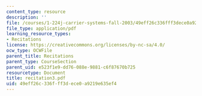 ```yaml
---
content_type: resource
description: ''
file: /courses/1-224j-carrier-systems-fall-2003/49eff26c336fff3dece0a9219e635ef4_recitation3.pdf
file_type: application/pdf
learning_resource_types:
- Recitations
license: https://creativecommons.org/licenses/by-nc-sa/4.0/
ocw_type: OCWFile
parent_title: Recitations
parent_type: CourseSection
parent_uid: e523f1e9-dd76-088e-9881-c6f87670b725
resourcetype: Document
title: recitation3.pdf
uid: 49eff26c-336f-ff3d-ece0-a9219e635ef4
---
```

